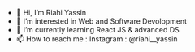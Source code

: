 - 👋 Hi, I’m Riahi Yassin
- 👀 I’m interested in Web and Software Devolopment 
- 🌱 I’m currently learning React JS & advanced DS 
- 📫 How to reach me : Instagram : @riahi__yassin


<!---
riahimedyassin/riahimedyassin is a ✨ special ✨ repository because its `README.md` (this file) appears on your GitHub profile.
You can click the Preview link to take a look at your changes.
--->
